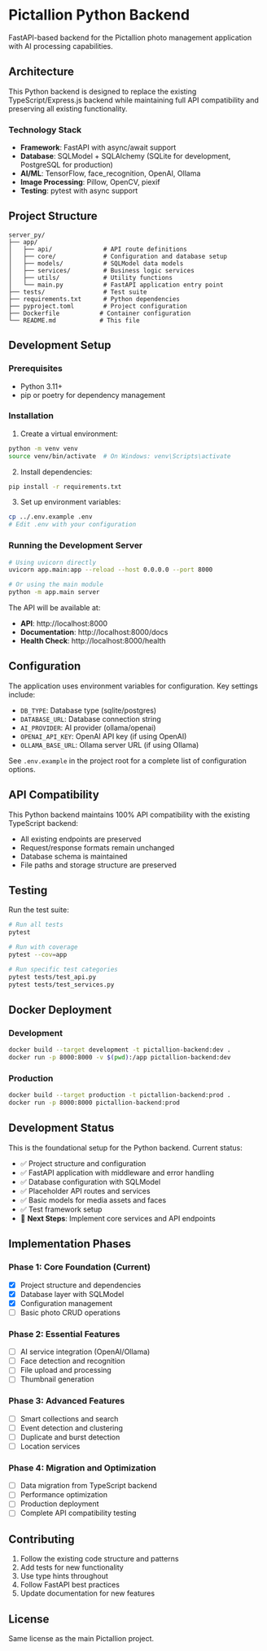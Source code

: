 # Pictallion Python Backend

FastAPI-based backend for the Pictallion photo management application with AI processing capabilities.

## Architecture

This Python backend is designed to replace the existing TypeScript/Express.js backend while maintaining full API compatibility and preserving all existing functionality.

### Technology Stack

- **Framework**: FastAPI with async/await support
- **Database**: SQLModel + SQLAlchemy (SQLite for development, PostgreSQL for production)
- **AI/ML**: TensorFlow, face_recognition, OpenAI, Ollama
- **Image Processing**: Pillow, OpenCV, piexif
- **Testing**: pytest with async support

## Project Structure

```
server_py/
├── app/
│   ├── api/              # API route definitions
│   ├── core/             # Configuration and database setup
│   ├── models/           # SQLModel data models
│   ├── services/         # Business logic services
│   ├── utils/            # Utility functions
│   └── main.py           # FastAPI application entry point
├── tests/                # Test suite
├── requirements.txt      # Python dependencies
├── pyproject.toml        # Project configuration
├── Dockerfile           # Container configuration
└── README.md            # This file
```

## Development Setup

### Prerequisites

- Python 3.11+
- pip or poetry for dependency management

### Installation

1. Create a virtual environment:
```bash
python -m venv venv
source venv/bin/activate  # On Windows: venv\Scripts\activate
```

2. Install dependencies:
```bash
pip install -r requirements.txt
```

3. Set up environment variables:
```bash
cp ../.env.example .env
# Edit .env with your configuration
```

### Running the Development Server

```bash
# Using uvicorn directly
uvicorn app.main:app --reload --host 0.0.0.0 --port 8000

# Or using the main module
python -m app.main server
```

The API will be available at:
- **API**: http://localhost:8000
- **Documentation**: http://localhost:8000/docs
- **Health Check**: http://localhost:8000/health

## Configuration

The application uses environment variables for configuration. Key settings include:

- `DB_TYPE`: Database type (sqlite/postgres)
- `DATABASE_URL`: Database connection string
- `AI_PROVIDER`: AI provider (ollama/openai)
- `OPENAI_API_KEY`: OpenAI API key (if using OpenAI)
- `OLLAMA_BASE_URL`: Ollama server URL (if using Ollama)

See `.env.example` in the project root for a complete list of configuration options.

## API Compatibility

This Python backend maintains 100% API compatibility with the existing TypeScript backend:

- All existing endpoints are preserved
- Request/response formats remain unchanged
- Database schema is maintained
- File paths and storage structure are preserved

## Testing

Run the test suite:

```bash
# Run all tests
pytest

# Run with coverage
pytest --cov=app

# Run specific test categories
pytest tests/test_api.py
pytest tests/test_services.py
```

## Docker Deployment

### Development
```bash
docker build --target development -t pictallion-backend:dev .
docker run -p 8000:8000 -v $(pwd):/app pictallion-backend:dev
```

### Production
```bash
docker build --target production -t pictallion-backend:prod .
docker run -p 8000:8000 pictallion-backend:prod
```

## Development Status

This is the foundational setup for the Python backend. Current status:

- ✅ Project structure and configuration
- ✅ FastAPI application with middleware and error handling
- ✅ Database configuration with SQLModel
- ✅ Placeholder API routes and services
- ✅ Basic models for media assets and faces
- ✅ Test framework setup
- 🔄 **Next Steps**: Implement core services and API endpoints

## Implementation Phases

### Phase 1: Core Foundation (Current)
- [x] Project structure and dependencies
- [x] Database layer with SQLModel
- [x] Configuration management
- [ ] Basic photo CRUD operations

### Phase 2: Essential Features
- [ ] AI service integration (OpenAI/Ollama)
- [ ] Face detection and recognition
- [ ] File upload and processing
- [ ] Thumbnail generation

### Phase 3: Advanced Features
- [ ] Smart collections and search
- [ ] Event detection and clustering
- [ ] Duplicate and burst detection
- [ ] Location services

### Phase 4: Migration and Optimization
- [ ] Data migration from TypeScript backend
- [ ] Performance optimization
- [ ] Production deployment
- [ ] Complete API compatibility testing

## Contributing

1. Follow the existing code structure and patterns
2. Add tests for new functionality
3. Use type hints throughout
4. Follow FastAPI best practices
5. Update documentation for new features

## License

Same license as the main Pictallion project.